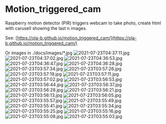 # Motion_triggered_cam
Raspberry motion detector (PIR) triggers webcam to take photo, create html with carusell showing the last n images.

See: [https://ola-b.github.io/motion_triggered_cam/](https://ola-b.github.io/motion_triggered_cam/)


Or images in ./docs/images/*.jpg
![2021-07-23T04:37:11.jpg](https://github.com/Ola-B/motion_triggered_cam/blob/main/docs/images/2021-07-23T04:37:11.jpg "2021-07-23T04:37:11.jpg")
![2021-07-23T04:37:02.jpg](https://github.com/Ola-B/motion_triggered_cam/blob/main/docs/images/2021-07-23T04:37:02.jpg "2021-07-23T04:37:02.jpg")
![2021-07-23T04:36:53.jpg](https://github.com/Ola-B/motion_triggered_cam/blob/main/docs/images/2021-07-23T04:36:53.jpg "2021-07-23T04:36:53.jpg")
![2021-07-23T04:36:47.jpg](https://github.com/Ola-B/motion_triggered_cam/blob/main/docs/images/2021-07-23T04:36:47.jpg "2021-07-23T04:36:47.jpg")
![2021-07-23T04:36:28.jpg](https://github.com/Ola-B/motion_triggered_cam/blob/main/docs/images/2021-07-23T04:36:28.jpg "2021-07-23T04:36:28.jpg")
![2021-07-23T03:57:34.jpg](https://github.com/Ola-B/motion_triggered_cam/blob/main/docs/images/2021-07-23T03:57:34.jpg "2021-07-23T03:57:34.jpg")
![2021-07-23T03:57:26.jpg](https://github.com/Ola-B/motion_triggered_cam/blob/main/docs/images/2021-07-23T03:57:26.jpg "2021-07-23T03:57:26.jpg")
![2021-07-23T03:57:19.jpg](https://github.com/Ola-B/motion_triggered_cam/blob/main/docs/images/2021-07-23T03:57:19.jpg "2021-07-23T03:57:19.jpg")
![2021-07-23T03:57:11.jpg](https://github.com/Ola-B/motion_triggered_cam/blob/main/docs/images/2021-07-23T03:57:11.jpg "2021-07-23T03:57:11.jpg")
![2021-07-23T03:57:02.jpg](https://github.com/Ola-B/motion_triggered_cam/blob/main/docs/images/2021-07-23T03:57:02.jpg "2021-07-23T03:57:02.jpg")
![2021-07-23T03:56:53.jpg](https://github.com/Ola-B/motion_triggered_cam/blob/main/docs/images/2021-07-23T03:56:53.jpg "2021-07-23T03:56:53.jpg")
![2021-07-23T03:56:44.jpg](https://github.com/Ola-B/motion_triggered_cam/blob/main/docs/images/2021-07-23T03:56:44.jpg "2021-07-23T03:56:44.jpg")
![2021-07-23T03:56:37.jpg](https://github.com/Ola-B/motion_triggered_cam/blob/main/docs/images/2021-07-23T03:56:37.jpg "2021-07-23T03:56:37.jpg")
![2021-07-23T03:56:28.jpg](https://github.com/Ola-B/motion_triggered_cam/blob/main/docs/images/2021-07-23T03:56:28.jpg "2021-07-23T03:56:28.jpg")
![2021-07-23T03:56:21.jpg](https://github.com/Ola-B/motion_triggered_cam/blob/main/docs/images/2021-07-23T03:56:21.jpg "2021-07-23T03:56:21.jpg")
![2021-07-23T03:56:13.jpg](https://github.com/Ola-B/motion_triggered_cam/blob/main/docs/images/2021-07-23T03:56:13.jpg "2021-07-23T03:56:13.jpg")
![2021-07-23T03:56:05.jpg](https://github.com/Ola-B/motion_triggered_cam/blob/main/docs/images/2021-07-23T03:56:05.jpg "2021-07-23T03:56:05.jpg")
![2021-07-23T03:55:57.jpg](https://github.com/Ola-B/motion_triggered_cam/blob/main/docs/images/2021-07-23T03:55:57.jpg "2021-07-23T03:55:57.jpg")
![2021-07-23T03:55:49.jpg](https://github.com/Ola-B/motion_triggered_cam/blob/main/docs/images/2021-07-23T03:55:49.jpg "2021-07-23T03:55:49.jpg")
![2021-07-23T03:55:41.jpg](https://github.com/Ola-B/motion_triggered_cam/blob/main/docs/images/2021-07-23T03:55:41.jpg "2021-07-23T03:55:41.jpg")
![2021-07-23T03:55:34.jpg](https://github.com/Ola-B/motion_triggered_cam/blob/main/docs/images/2021-07-23T03:55:34.jpg "2021-07-23T03:55:34.jpg")
![2021-07-23T03:55:25.jpg](https://github.com/Ola-B/motion_triggered_cam/blob/main/docs/images/2021-07-23T03:55:25.jpg "2021-07-23T03:55:25.jpg")
![2021-07-23T03:55:16.jpg](https://github.com/Ola-B/motion_triggered_cam/blob/main/docs/images/2021-07-23T03:55:16.jpg "2021-07-23T03:55:16.jpg")
![2021-07-23T03:55:08.jpg](https://github.com/Ola-B/motion_triggered_cam/blob/main/docs/images/2021-07-23T03:55:08.jpg "2021-07-23T03:55:08.jpg")
![2021-07-23T03:55:03.jpg](https://github.com/Ola-B/motion_triggered_cam/blob/main/docs/images/2021-07-23T03:55:03.jpg "2021-07-23T03:55:03.jpg")
